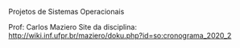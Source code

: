 Projetos de Sistemas Operacionais

Prof: Carlos Maziero
Site da disciplina: http://wiki.inf.ufpr.br/maziero/doku.php?id=so:cronograma_2020_2
